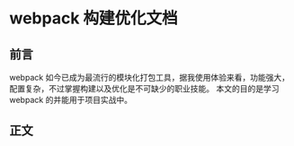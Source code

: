 # webpack 构建优化文档 
## 前言
webpack 如今已成为最流行的模块化打包工具，据我使用体验来看，功能强大，配置复杂，不过掌握构建以及优化是不可缺少的职业技能。
本文的目的是学习webpack 的并能用于项目实战中。

## 正文